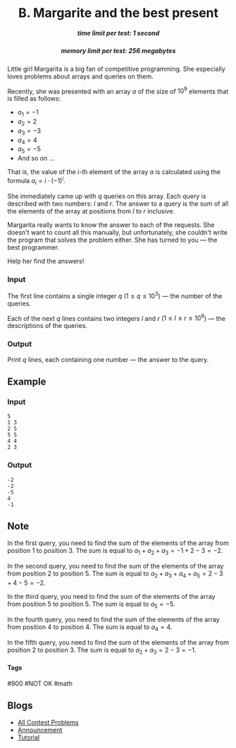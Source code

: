 <h1 style='text-align: center;'> B. Margarite and the best present</h1>

<h5 style='text-align: center;'>time limit per test: 1 second</h5>
<h5 style='text-align: center;'>memory limit per test: 256 megabytes</h5>

Little girl Margarita is a big fan of competitive programming. She especially loves problems about arrays and queries on them.

Recently, she was presented with an array $a$ of the size of $10^9$ elements that is filled as follows: 

* $a_1 = -1$
* $a_2 = 2$
* $a_3 = -3$
* $a_4 = 4$
* $a_5 = -5$
* And so on ...

That is, the value of the $i$-th element of the array $a$ is calculated using the formula $a_i = i \cdot (-1)^i$.

She immediately came up with $q$ queries on this array. Each query is described with two numbers: $l$ and $r$. The answer to a query is the sum of all the elements of the array at positions from $l$ to $r$ inclusive.

Margarita really wants to know the answer to each of the requests. She doesn't want to count all this manually, but unfortunately, she couldn't write the program that solves the problem either. She has turned to you — the best programmer.

Help her find the answers!

### Input

The first line contains a single integer $q$ ($1 \le q \le 10^3$) — the number of the queries.

Each of the next $q$ lines contains two integers $l$ and $r$ ($1 \le l \le r \le 10^9$) — the descriptions of the queries.

### Output

Print $q$ lines, each containing one number — the answer to the query. 

## Example

### Input


```text
5
1 3
2 5
5 5
4 4
2 3
```
### Output


```text
-2
-2
-5
4
-1
```
## Note

In the first query, you need to find the sum of the elements of the array from position $1$ to position $3$. The sum is equal to $a_1 + a_2 + a_3 = -1 + 2 -3 = -2$.

In the second query, you need to find the sum of the elements of the array from position $2$ to position $5$. The sum is equal to $a_2 + a_3 + a_4 + a_5 = 2 -3 + 4 - 5 = -2$.

In the third query, you need to find the sum of the elements of the array from position $5$ to position $5$. The sum is equal to $a_5 = -5$.

In the fourth query, you need to find the sum of the elements of the array from position $4$ to position $4$. The sum is equal to $a_4 = 4$.

In the fifth query, you need to find the sum of the elements of the array from position $2$ to position $3$. The sum is equal to $a_2 + a_3 = 2 - 3 = -1$.



#### Tags 

#900 #NOT OK #math 

## Blogs
- [All Contest Problems](../Codeforces_Round_524_(Div._2).md)
- [Announcement](../blogs/Announcement.md)
- [Tutorial](../blogs/Tutorial.md)
